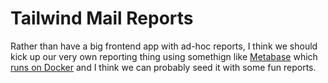 # Tailwind Mail Reports

Rather than have a big frontend app with ad-hoc reports, I think we should kick up our very own reporting thing using somethign like [Metabase](https://www.metabase.com) which [runs on Docker](https://www.metabase.com/docs/latest/installation-and-operation/running-metabase-on-docker) and I think we can probably seed it with some fun reports.